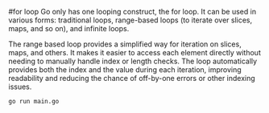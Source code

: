 #for loop
Go only has one looping construct, the for loop. It can be used in various forms: traditional loops, range-based loops (to iterate over slices, maps, and so on), and infinite loops.

The range based loop provides a simplified way for iteration on slices, maps, and others. It makes it easier to access each element directly without needing to manually handle index or length checks. The loop automatically provides both the index and the value during each iteration, improving readability and reducing the chance of off-by-one errors or other indexing issues.



`go run main.go`